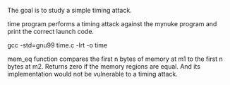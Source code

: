 The goal is to study a simple timing attack.

time program performs a timing attack against the mynuke program and print the correct launch code.

gcc -std=gnu99 time.c -lrt -o time

mem_eq function compares the first n bytes of memory at m1 to the first n bytes at m2. Returns zero if the memory regions are equal. And its implementation would not be vulnerable to a timing attack.
